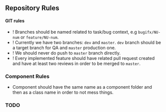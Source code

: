 ## Repository Rules

#### GIT rules

-   ! Branches should be named related to task/bug context, e.g `bugifx/NU-num` or `feature/NU-num`.
-   ! Currently we have two branches: `dev` and `master`. `dev` branch should be a target branch for QA and `master` production one.
-   ! We should never do push to `master` branch directly.
-   ! Every implemented feature should have related pull request created and have at least two reviews in order to be merged to `master`.

### Component Rules

-   Component should have the same name as a component folder and then as a class name in order to not mess things.

### TODO